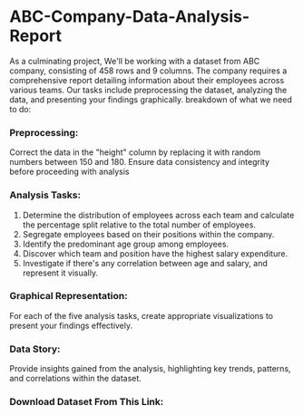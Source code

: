 # ABC-Company-Data-Analysis-Report
As a culminating project, We'll be working with a dataset from ABC company, consisting of 458 rows and 9 columns. The company requires a comprehensive report detailing information about their employees across various teams. Our tasks include preprocessing the dataset, analyzing the data, and presenting your findings graphically.
breakdown of what we need to do:

### Preprocessing:
Correct the data in the "height" column by replacing it with random numbers between 150 and 180. Ensure data consistency and integrity before proceeding with analysis<br>

### Analysis Tasks:
1. Determine the distribution of employees across each team and calculate the percentage split relative to the total number of employees.<br>
2. Segregate employees based on their positions within the company.<br>
3. Identify the predominant age group among employees.<br>
4. Discover which team and position have the highest salary expenditure.<br>
5. Investigate if there's any correlation between age and salary, and represent it visually.<br>

### Graphical Representation:
For each of the five analysis tasks, create appropriate visualizations to present your findings effectively.<br>

### Data Story:
Provide insights gained from the analysis, highlighting key trends, patterns, and correlations within the dataset.<br>

### Download Dataset From This Link:


